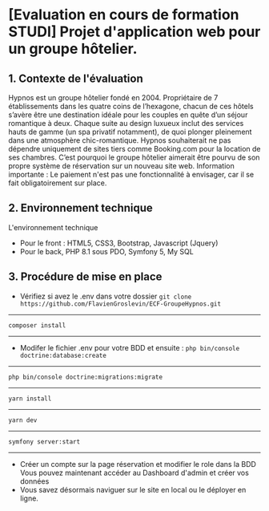 # [Evaluation en cours de formation STUDI] Projet d'application web pour un groupe hôtelier.

## 1. Contexte de l'évaluation
Hypnos est un groupe hôtelier fondé en 2004. Propriétaire de 7 établissements dans les quatre
coins de l’hexagone, chacun de ces hôtels s’avère être une destination idéale pour les couples
en quête d’un séjour romantique à deux.
Chaque suite au design luxueux inclut des services hauts de gamme (un spa privatif
notamment), de quoi plonger pleinement dans une atmosphère chic-romantique.
Hypnos souhaiterait ne pas dépendre uniquement de sites tiers comme Booking.com pour la
location de ses chambres. C’est pourquoi le groupe hôtelier aimerait être pourvu de son
propre système de réservation sur un nouveau site web.
Information importante : Le paiement n'est pas une fonctionnalité à envisager, car il se fait
obligatoirement sur place.


## 2. Environnement technique
L'environnement technique
- Pour le front : HTML5, CSS3, Bootstrap, Javascript (Jquery)
- Pour le back, PHP 8.1 sous PDO, Symfony 5, My SQL

## 3. Procédure de mise en place
- Vérifiez si avez le .env dans votre dossier 
`git clone https://github.com/FlavienGroslevin/ECF-GroupeHypnos.git`
___
`composer install`
___
- Modifer le fichier .env pour votre BDD et ensuite :
`php bin/console doctrine:database:create`
___
`php bin/console doctrine:migrations:migrate`
___
`yarn install`
___
`yarn dev`
___
`symfony server:start`
___
- Créer un compte sur la page réservation et modifier le role dans la BDD
Vous pouvez maintenant accéder au Dashboard d'admin et créer vos données
- Vous savez désormais naviguer sur le site en local ou le déployer en ligne.
